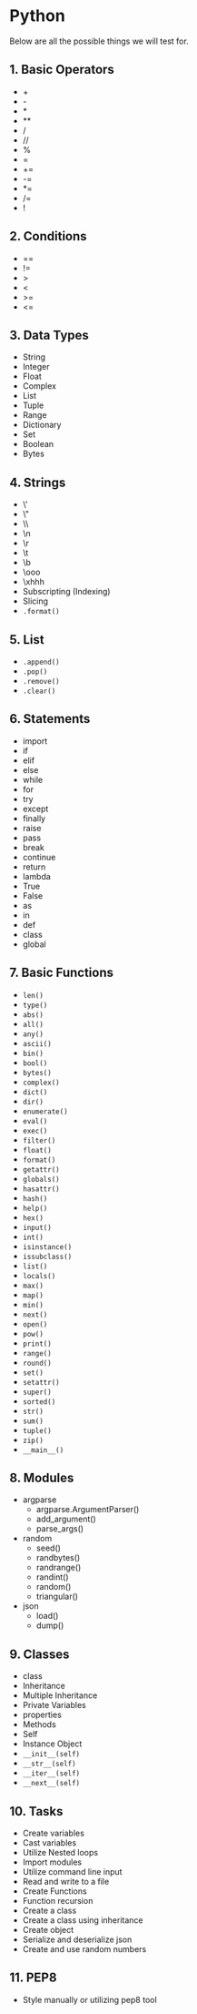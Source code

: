 # Python

Below are all the possible things we will test for.

## 1. Basic Operators

* \+
* \-
* \*
* \**
* /
* //
* %
* =
* +=
* -=
* *=
* /=
* !

## 2. Conditions

* ==
* !=
* \>
* \<
* \>=
* \<=

## 3. Data Types

* String
* Integer
* Float
* Complex
* List
* Tuple
* Range
* Dictionary
* Set
* Boolean
* Bytes

## 4. Strings

* \\'
* \\"
* \\\
* \n
* \r
* \t
* \b
* \ooo
* \xhhh
* Subscripting (Indexing)
* Slicing
* `.format()`

## 5. List

* `.append()`
* `.pop()`
* `.remove()`
* `.clear()`

## 6. Statements

* import
* if
* elif
* else
* while
* for
* try
* except
* finally
* raise
* pass
* break
* continue
* return
* lambda
* True
* False
* as
* in
* def
* class
* global

## 7. Basic Functions

* `len()`
* `type()`
* `abs()`
* `all()`
* `any()`
* `ascii()`
* `bin()`
* `bool()`
* `bytes()`
* `complex()`
* `dict()`
* `dir()`
* `enumerate()`
* `eval()`
* `exec()`
* `filter()`
* `float()`
* `format()`
* `getattr()`
* `globals()`
* `hasattr()`
* `hash()`
* `help()`
* `hex()`
* `input()`
* `int()`
* `isinstance()`
* `issubclass()`
* `list()`
* `locals()`
* `max()`
* `map()`
* `min()`
* `next()`
* `open()`
* `pow()`
* `print()`
* `range()`
* `round()`
* `set()`
* `setattr()`
* `super()`
* `sorted()`
* `str()`
* `sum()`
* `tuple()`
* `zip()`
* `__main__()`

## 8. Modules

* argparse
  * argparse.ArgumentParser()
  * add_argument()
  * parse_args()
* random
  * seed()
  * randbytes()
  * randrange()
  * randint()
  * random()
  * triangular()
* json
  * load()
  * dump()

## 9. Classes

* class
* Inheritance
* Multiple Inheritance
* Private Variables
* properties
* Methods
* Self
* Instance Object
* `__init__(self)`
* `__str__(self)`
* `__iter__(self)`
* `__next__(self)`

## 10. Tasks

* Create variables
* Cast variables
* Utilize Nested loops
* Import modules
* Utilize command line input
* Read and write to a file
* Create Functions
* Function recursion
* Create a class
* Create a class using inheritance
* Create object
* Serialize and deserialize json
* Create and use random numbers

## 11. PEP8

* Style manually or utilizing pep8 tool
